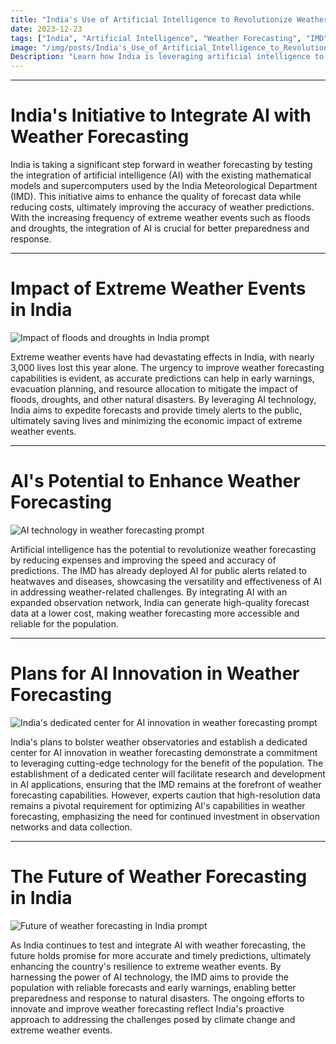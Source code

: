 ```yaml
---
title: "India's Use of Artificial Intelligence to Revolutionize Weather Forecasting"
date: 2023-12-23
tags: ["India", "Artificial Intelligence", "Weather Forecasting", "IMD", "Extreme Weather Events"]
image: "/img/posts/India's_Use_of_Artificial_Intelligence_to_Revolutionize_Weather_Forecasting/0.png"
Description: "Learn how India is leveraging artificial intelligence to enhance weather forecasting and mitigate the impact of floods, droughts, and other extreme weather events."
---
```



---
# India's Initiative to Integrate AI with Weather Forecasting

India is taking a significant step forward in weather forecasting by testing the integration of artificial intelligence (AI) with the existing mathematical models and supercomputers used by the India Meteorological Department (IMD). This initiative aims to enhance the quality of forecast data while reducing costs, ultimately improving the accuracy of weather predictions. With the increasing frequency of extreme weather events such as floods and droughts, the integration of AI is crucial for better preparedness and response.



---
# Impact of Extreme Weather Events in India

![Impact of floods and droughts in India prompt](/img/posts/India's_Use_of_Artificial_Intelligence_to_Revolutionize_Weather_Forecasting/2.png "Impact of floods and droughts in India")

Extreme weather events have had devastating effects in India, with nearly 3,000 lives lost this year alone. The urgency to improve weather forecasting capabilities is evident, as accurate predictions can help in early warnings, evacuation planning, and resource allocation to mitigate the impact of floods, droughts, and other natural disasters. By leveraging AI technology, India aims to expedite forecasts and provide timely alerts to the public, ultimately saving lives and minimizing the economic impact of extreme weather events.



---
# AI's Potential to Enhance Weather Forecasting

![AI technology in weather forecasting prompt](/img/posts/India's_Use_of_Artificial_Intelligence_to_Revolutionize_Weather_Forecasting/3.png "AI technology in weather forecasting")

Artificial intelligence has the potential to revolutionize weather forecasting by reducing expenses and improving the speed and accuracy of predictions. The IMD has already deployed AI for public alerts related to heatwaves and diseases, showcasing the versatility and effectiveness of AI in addressing weather-related challenges. By integrating AI with an expanded observation network, India can generate high-quality forecast data at a lower cost, making weather forecasting more accessible and reliable for the population.



---
# Plans for AI Innovation in Weather Forecasting

![India's dedicated center for AI innovation in weather forecasting prompt](/img/posts/India's_Use_of_Artificial_Intelligence_to_Revolutionize_Weather_Forecasting/4.png "India's dedicated center for AI innovation in weather forecasting")

India's plans to bolster weather observatories and establish a dedicated center for AI innovation in weather forecasting demonstrate a commitment to leveraging cutting-edge technology for the benefit of the population. The establishment of a dedicated center will facilitate research and development in AI applications, ensuring that the IMD remains at the forefront of weather forecasting capabilities. However, experts caution that high-resolution data remains a pivotal requirement for optimizing AI's capabilities in weather forecasting, emphasizing the need for continued investment in observation networks and data collection.



---
# The Future of Weather Forecasting in India

![Future of weather forecasting in India prompt](/img/posts/India's_Use_of_Artificial_Intelligence_to_Revolutionize_Weather_Forecasting/5.png "Future of weather forecasting in India")

As India continues to test and integrate AI with weather forecasting, the future holds promise for more accurate and timely predictions, ultimately enhancing the country's resilience to extreme weather events. By harnessing the power of AI technology, the IMD aims to provide the population with reliable forecasts and early warnings, enabling better preparedness and response to natural disasters. The ongoing efforts to innovate and improve weather forecasting reflect India's proactive approach to addressing the challenges posed by climate change and extreme weather events.


